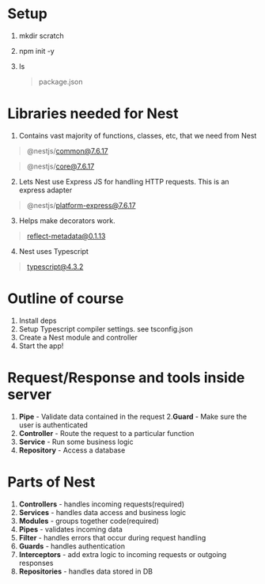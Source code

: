 # Setup

1. mkdir scratch

2. npm init -y

3. ls
   > package.json

# Libraries needed for Nest

1. Contains vast majority of functions, classes, etc, that we need from Nest

> @nestjs/common@7.6.17

> @nestjs/core@7.6.17

2. Lets Nest use Express JS for handling HTTP requests. This is an express adapter

> @nestjs/platform-express@7.6.17

3. Helps make decorators work.

> reflect-metadata@0.1.13

4. Nest uses Typescript

> typescript@4.3.2

# Outline of course

1. Install deps
2. Setup Typescript compiler settings. see tsconfig.json
3. Create a Nest module and controller
4. Start the app!

# Request/Response and tools inside server

1. **Pipe** - Validate data contained in the request 2.**Guard** - Make sure the user is authenticated
2. **Controller** - Route the request to a particular function
3. **Service** - Run some business logic
4. **Repository** - Access a database

# Parts of Nest

1. **Controllers** - handles incoming requests(required)
2. **Services** - handles data access and business logic
3. **Modules** - groups together code(required)
4. **Pipes** - validates incoming data
5. **Filter** - handles errors that occur during request handling
6. **Guards** - handles authentication
7. **Interceptors** - add extra logic to incoming requests or outgoing responses
8. **Repositories** - handles data stored in DB
